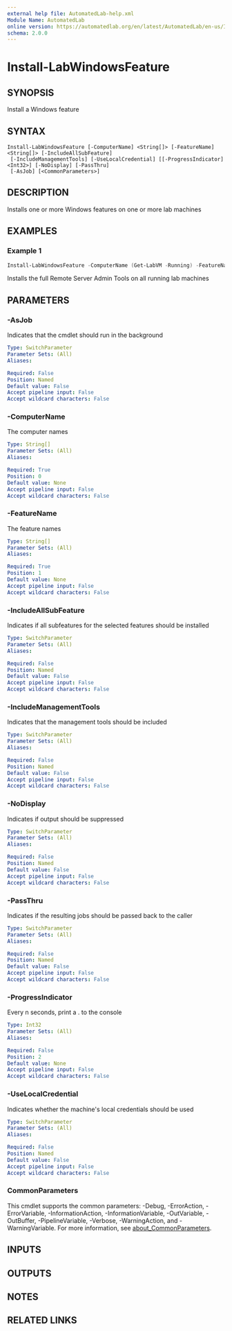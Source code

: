 ```yaml
---
external help file: AutomatedLab-help.xml
Module Name: AutomatedLab
online version: https://automatedlab.org/en/latest/AutomatedLab/en-us/Install-LabWindowsFeature
schema: 2.0.0
---
```


# Install-LabWindowsFeature

## SYNOPSIS
Install a Windows feature

## SYNTAX

```
Install-LabWindowsFeature [-ComputerName] <String[]> [-FeatureName] <String[]> [-IncludeAllSubFeature]
 [-IncludeManagementTools] [-UseLocalCredential] [[-ProgressIndicator] <Int32>] [-NoDisplay] [-PassThru]
 [-AsJob] [<CommonParameters>]
```

## DESCRIPTION
Installs one or more Windows features on one or more lab machines

## EXAMPLES

### Example 1
```powershell
Install-LabWindowsFeature -ComputerName (Get-LabVM -Running) -FeatureName RSAT -IncludeAllSubFeature
```

Installs the full Remote Server Admin Tools on all running lab machines

## PARAMETERS

### -AsJob
Indicates that the cmdlet should run in the background

```yaml
Type: SwitchParameter
Parameter Sets: (All)
Aliases:

Required: False
Position: Named
Default value: False
Accept pipeline input: False
Accept wildcard characters: False
```

### -ComputerName
The computer names

```yaml
Type: String[]
Parameter Sets: (All)
Aliases:

Required: True
Position: 0
Default value: None
Accept pipeline input: False
Accept wildcard characters: False
```

### -FeatureName
The feature names

```yaml
Type: String[]
Parameter Sets: (All)
Aliases:

Required: True
Position: 1
Default value: None
Accept pipeline input: False
Accept wildcard characters: False
```

### -IncludeAllSubFeature
Indicates if all subfeatures for the selected features should be installed

```yaml
Type: SwitchParameter
Parameter Sets: (All)
Aliases:

Required: False
Position: Named
Default value: False
Accept pipeline input: False
Accept wildcard characters: False
```

### -IncludeManagementTools
Indicates that the management tools should be included

```yaml
Type: SwitchParameter
Parameter Sets: (All)
Aliases:

Required: False
Position: Named
Default value: False
Accept pipeline input: False
Accept wildcard characters: False
```

### -NoDisplay
Indicates if output should be suppressed

```yaml
Type: SwitchParameter
Parameter Sets: (All)
Aliases:

Required: False
Position: Named
Default value: False
Accept pipeline input: False
Accept wildcard characters: False
```

### -PassThru
Indicates if the resulting jobs should be passed back to the caller

```yaml
Type: SwitchParameter
Parameter Sets: (All)
Aliases:

Required: False
Position: Named
Default value: False
Accept pipeline input: False
Accept wildcard characters: False
```

### -ProgressIndicator
Every n seconds, print a .
to the console

```yaml
Type: Int32
Parameter Sets: (All)
Aliases:

Required: False
Position: 2
Default value: None
Accept pipeline input: False
Accept wildcard characters: False
```

### -UseLocalCredential
Indicates whether the machine's local credentials should be used

```yaml
Type: SwitchParameter
Parameter Sets: (All)
Aliases:

Required: False
Position: Named
Default value: False
Accept pipeline input: False
Accept wildcard characters: False
```

### CommonParameters
This cmdlet supports the common parameters: -Debug, -ErrorAction, -ErrorVariable, -InformationAction, -InformationVariable, -OutVariable, -OutBuffer, -PipelineVariable, -Verbose, -WarningAction, and -WarningVariable. For more information, see [about_CommonParameters](http://go.microsoft.com/fwlink/?LinkID=113216).

## INPUTS

## OUTPUTS

## NOTES

## RELATED LINKS

